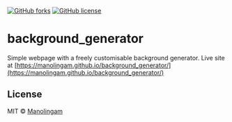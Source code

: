 [![GitHub forks](https://img.shields.io/github/forks/manolingam/background_generator.svg)](https://github.com/manolingam/background_generator/network) [![GitHub license](https://img.shields.io/github/license/manolingam/background_generator.svg)](https://github.com/manolingam/background_generator/blob/master/LICENSE)
# background_generator
Simple webpage with a freely customisable background generator.
Live site at [https://manolingam.github.io/background_generator/](https://manolingam.github.io/background_generator/)
## License
MIT © [Manolingam](./LICENSE)

